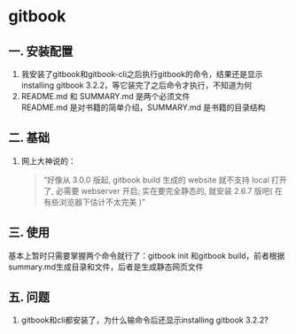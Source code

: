# gitbook
## 一. 安装配置
1. 我安装了gitbook和gitbook-cli之后执行gitbook的命令，结果还是显示installing gitbook 3.2.2，等它装完了之后命令才执行，不知道为何
1. README.md 和 SUMMARY.md 是两个必须文件  
README.md 是对书籍的简单介绍，SUMMARY.md 是书籍的目录结构
## 二. 基础

1. 网上大神说的：
    >“好像从 3.0.0 版起, gitbook build 生成的 website 就不支持 local 打开了, 必需要 webserver 开启; 
    >实在要完全静态的, 就安装 2.6.7 版吧( 在有些浏览器下估计不太完美 )”

## 三. 使用

基本上暂时只需要掌握两个命令就行了：gitbook init 和gitbook build，前者根据summary.md生成目录和文件，后者是生成静态网页文件
## 五. 问题
1. gitbook和cli都安装了，为什么输命令后还显示installing gitbook 3.2.2?

